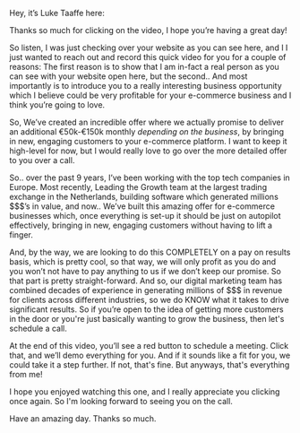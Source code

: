 Hey, it’s Luke Taaffe here:

Thanks so much for clicking on the video, I hope you’re having a great day!

So listen, I was just checking over your website as you can see here, and I I just wanted to reach out and record this quick video for you for a couple of reasons:
The first reason is to show that I am in-fact a real person as you can see with your website open here, but the second.. And most importantly is to introduce you to a really interesting business opportunity which I believe could be very profitable for your e-commerce business and I think you’re going to love.

So, We’ve created an incredible offer where we actually promise to deliver an additional €50k-€150k monthly *depending on the business*, by bringing in new, engaging customers to your e-commerce platform. I want to keep it high-level for now, but I would really love to go over the more detailed offer to you over a call.

So.. over the past 9 years, I’ve been working with the top tech companies in Europe. Most recently, Leading the Growth team at the largest trading exchange in the Netherlands, building software which generated millions $$$’s in value, and now.. We’ve built this amazing offer for e-commerce businesses which, once everything is set-up it should be just on autopilot effectively, bringing in new, engaging customers without having to lift a finger.

And, by the way, we are looking to do this COMPLETELY on a pay on results basis, which is pretty cool, so that way, we will only profit as you do and you won’t not have to pay anything to us if we don’t keep our promise. So that part is pretty straight-forward.
And so, our digital marketing team has combined decades of experience in generating millions of $$$ in revenue for clients across different industries, so we do KNOW what it takes to drive significant results.
So if you’re open to the idea of getting more customers in the door or you're just basically wanting to grow the business, then let's schedule a call.

At the end of this video, you’ll see a red button to schedule a meeting. Click that, and we’ll demo everything for you.
And if it sounds like a fit for you, we could take it a step further. If not, that's fine. But anyways, that's everything from me!

I hope you enjoyed watching this one, and I really appreciate you clicking once again. So I'm looking forward to seeing you on the call.

Have an amazing day. Thanks so much.

